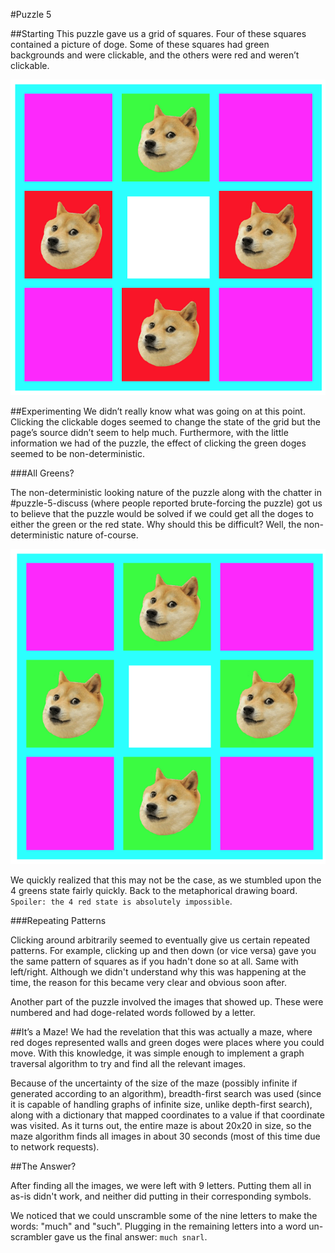 #Puzzle 5

##Starting
This puzzle gave us a grid of squares. Four of these squares contained a picture of doge. Some of these squares had green backgrounds and were clickable, and the others were red and weren’t clickable.

![Screen](https://raw.githubusercontent.com/MAKE-UIUC/CrackMIT/master/Puzzle%205/initial.png)

##Experimenting
We didn’t really know what was going on at this point. Clicking the clickable doges seemed to change the state of the grid but the page’s source didn’t seem to help much. Furthermore, with the little information we had of the puzzle, the effect of clicking the green doges seemed to be non-deterministic. 

###All Greens?

The non-deterministic looking nature of the puzzle along with the chatter in #puzzle-5-discuss (where people reported brute-forcing the puzzle) got us to believe that the puzzle would be solved if we could get all the doges to either the green or the red state. Why should this be difficult? Well, the non-deterministic nature of-course.

![4 Greens State](https://raw.githubusercontent.com/MAKE-UIUC/CrackMIT/master/Puzzle%205/4_greens.png)

We quickly realized that this may not be the case, as we stumbled upon the 4 greens state fairly quickly. Back to the metaphorical drawing board. `Spoiler: the 4 red state is absolutely impossible`.

###Repeating Patterns

Clicking around arbitrarily seemed to eventually give us certain repeated patterns. For example, clicking up and then down (or vice versa) gave you the same pattern of squares as if you hadn't done so at all. Same with left/right. Although we didn't understand why this was happening at the time, the reason for this became very clear and obvious soon after.

Another part of the puzzle involved the images that showed up. These were numbered and had doge-related words followed by a letter.

##It’s a Maze!
We had the revelation that this was actually a maze, where red doges represented walls and green doges were places where you could move. With this knowledge, it was simple enough to implement a graph traversal algorithm to try and find all the relevant images.

Because of the uncertainty of the size of the maze (possibly infinite if generated according to an algorithm), breadth-first search was used (since it is capable of handling graphs of infinite size, unlike depth-first search), along with a dictionary that mapped coordinates to a value if that coordinate was visited. As it turns out, the entire maze is about 20x20 in size, so the maze algorithm finds all images in about 30 seconds (most of this time due to network requests).

##The Answer?

After finding all the images, we were left with 9 letters. Putting them all in as-is didn't work, and neither did putting in their corresponding symbols.

We noticed that we could unscramble some of the nine letters to make the words: "much" and "such". Plugging in the remaining letters into a word un-scrambler gave us the final answer: `much snarl`.

